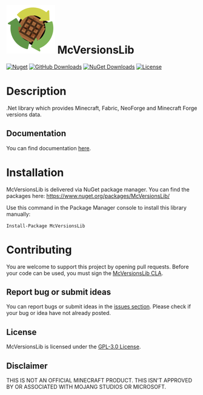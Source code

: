 # ![Logo](icon.png) McVersionsLib 

[![Nuget](https://img.shields.io/nuget/v/McVersionsLib?label=NuGet&style=flat-square)](https://www.nuget.org/packages/McVersionsLib/)
[![GitHub Downloads](https://img.shields.io/github/downloads/jeremtech/McVersionsLib/total?label=GitHub%20downloads&color=green&style=flat-square)](https://github.com/JeremTech/McVersionsLib/releases)
[![NuGet Downloads](https://img.shields.io/nuget/dt/McVersionsLib?label=NuGet%20downloads&style=flat-square)](https://www.nuget.org/packages/McVersionsLib/)
[![License](https://img.shields.io/github/license/jeremtech/McVersionsLib?label=License&style=flat-square)](https://github.com/JeremTech/McVersionsLib/blob/master/LICENSE)

# Description
.Net library which provides Minecraft, Fabric, NeoForge and Minecraft Forge versions data.

## Documentation
You can find documentation [here](https://jeremtech.github.io/McVersionsLib/).

# Installation
McVersionsLib is delivered via NuGet package manager. You can find the packages here: https://www.nuget.org/packages/McVersionsLib/

Use this command in the Package Manager console to install this library manually:
```
Install-Package McVersionsLib
```

# Contributing
You are welcome to support this project by opening pull requests. Before your code can be used, you must sign the [McVersionsLib CLA](https://cla-assistant.io/JeremTech/McVersionsLib).

## Report bug or submit ideas
You can report bugs or submit ideas in the [issues section](https://github.com/JeremTech/McVersionsLib/issues). Please check if your bug or idea have not already posted.

## License
McVersionsLib is licensed under the [GPL-3.0 License](LICENSE).

## Disclaimer
THIS IS NOT AN OFFICIAL MINECRAFT PRODUCT. THIS ISN'T APPROVED BY OR ASSOCIATED WITH MOJANG STUDIOS OR MICROSOFT.